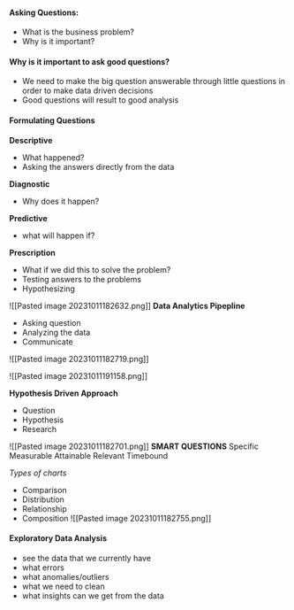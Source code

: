 #### Asking Questions:
* What is the business problem?
* Why is it important?

#### Why is it important to ask good questions?
* We need to make the big question answerable through little questions in order to make data driven decisions
* Good questions will result to good analysis
#### Formulating Questions

**Descriptive**
* What happened?
* Asking the answers directly from the data

**Diagnostic**
* Why does it happen?

**Predictive**
* what will happen if?

**Prescription**
* What if we did this to solve the problem?
* Testing answers to the problems
* Hypothesizing

![[Pasted image 20231011182632.png]]
**Data Analytics Pipepline**
- Asking question
- Analyzing the data
- Communicate 

![[Pasted image 20231011182719.png]]

![[Pasted image 20231011191158.png]]

**Hypothesis Driven Approach**
* Question
* Hypothesis
* Research

![[Pasted image 20231011182701.png]]
**SMART QUESTIONS**
Specific
Measurable
Attainable
Relevant
Timebound

*Types of charts*
* Comparison
* Distribution
* Relationship
* Composition
![[Pasted image 20231011182755.png]]
#### **Exploratory Data Analysis**
* see the data that we currently have
* what errors
* what anomalies/outliers
* what we need to clean
* what insights can we get from the data
